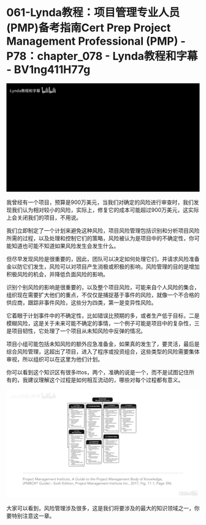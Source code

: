 # 061-Lynda教程：项目管理专业人员(PMP)备考指南Cert Prep Project Management Professional (PMP) - P78：chapter_078 - Lynda教程和字幕 - BV1ng411H77g

![](img/6748fa1b3f02f64e37d60c7cb5217259_0.png)

我曾经有一个项目，预算是900万美元，当我们对确定的风险进行审查时，我们发现我们认为相对较小的风险，实际上，修复它的成本可能超过900万美元，这实际上会关闭我们的项目，不用说。

我们立即制定了一个计划来避免这种风险，项目风险管理包括识别和分析项目风险所需的过程，以及处理和控制它们的策略，风险被认为是项目中的不确定性，你可能知道也可能不知道如果风险发生会发生什么。

但尽早发现风险是很重要的，因此，团队可以决定如何处理它们，并请求风险准备金以防它们发生，风险可以对项目产生消极或积极的影响，风险管理的目的是增加积极风险的机会，并降低负面风险的影响。

识别个别风险的影响是很重要的，以及整个项目风险，可能来自个人风险的集合，组织现在需要扩大他们的重点，不仅仅是捕捉基于事件的风险，就像一个不合格的供应商，跟踪非事件风险，这些分为四类，第一是变异性风险。

它着眼于计划事件中的不确定性，比如错误比预期的多，或者生产低于目标，二是模糊风险，这是关于未来可能不确定的事情，一个例子可能是项目中的复杂性，三是项目韧性，它处理了一个项目从未知风险中反弹的情况。

项目小组可能包括未知风险的额外应急准备金，如果真的发生了，要灵活，最后是综合风险管理，这超出了项目，进入了程序或投资组合，这些类型的风险需要集体审视，所以组织可以在这里为他们计划。

你可以看到这个知识区有很多ittos，两个，准确的说是一个，而不是试图记住所有的，我建议理解这个过程是如何相互流动的，哪些对每个过程都有意义。



![](img/6748fa1b3f02f64e37d60c7cb5217259_2.png)

大家可以看到，风险管理涉及很多，这是我们将要涉及的最大的知识领域之一，你要特别注意这一章。